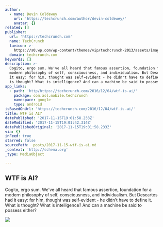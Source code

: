```yaml
---
author:
  - name: Devin Coldewey
    url: 'https://techcrunch.com/author/devin-coldewey/'
    avatar: {}
related: []
publisher:
  url: 'https://techcrunch.com'
  name: TechCrunch
  favicon: >-
    https://s0.wp.com/wp-content/themes/vip/techcrunch-2013/assets/images/favicon.ico
  domain: techcrunch.com
keywords: []
description: >-
  Cogito, ergo sum. We've all heard that famous assertion, foundation for a
  modern philosophy of self, consciousness, and individualism. But Descartes had
  it easy: for him, thought was self-evident - he didn't have to define it. What
  is thought? What is intelligence? And can a machine be said to possess either?
app_links:
  - path: 'http/https://techcrunch.com/2016/12/04/wtf-is-ai/'
    package: com.aol.mobile.techcrunch
    namespace: google
    type: android
isBasedOnUrl: 'https://techcrunch.com/2016/12/04/wtf-is-ai/'
title: WTF is AI?
datePublished: '2017-11-15T19:01:58.233Z'
dateModified: '2017-11-15T19:01:42.314Z'
datePublishedOriginal: '2017-11-15T19:01:58.233Z'
via: {}
inFeed: true
starred: false
sourcePath: _posts/2017-11-15-wtf-is-ai.md
_context: 'http://schema.org'
_type: MediaObject

---
```

<article style=""><h1>WTF is AI?</h1><p>Cogito, ergo sum. We've all heard that famous assertion, foundation for a modern philosophy of self, consciousness, and individualism. But Descartes had it easy: for him, thought was self-evident - he didn't have to define it. What is thought? What is intelligence? And can a machine be said to possess either?</p><img src="https://tctechcrunch2011.files.wordpress.com/2016/11/wtf_is_ai.jpg" /></article>